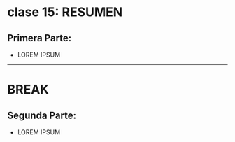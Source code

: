 # clase 15: RESUMEN

## Primera Parte: 

- LOREM IPSUM

---
# BREAK

## Segunda Parte:

- LOREM IPSUM
